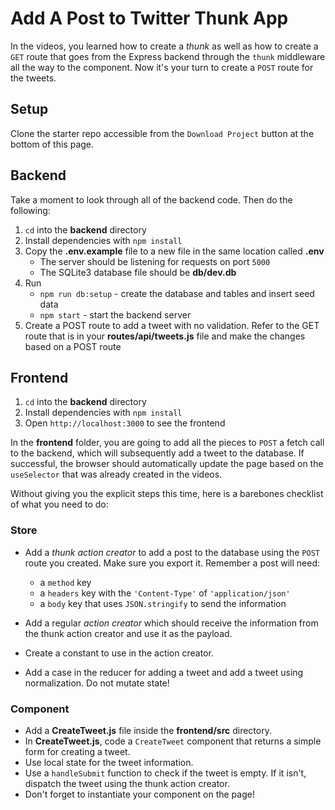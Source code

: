 # Add A Post to Twitter Thunk App

In the videos, you learned how to create a _thunk_ as well as how to create a
`GET` route that goes from the Express backend through the `thunk`
middleware all the way to the component. Now it's your turn to create a `POST`
route for the tweets.

## Setup

Clone the starter repo accessible from the `Download Project` button at the
bottom of this page.

## Backend

Take a moment to look through all of the backend code. Then do the following:

1. `cd` into the __backend__ directory
2. Install dependencies with `npm install`
3. Copy the **.env.example** file to a new file in the same location called
   **.env**
   * The server should be listening for requests on port `5000`
   * The SQLite3 database file should be **db/dev.db**
4. Run
   * `npm run db:setup` - create the database and tables and insert seed data
   * `npm start` - start the backend server
5. Create a POST route to add a tweet with no validation. Refer to the GET route
   that is in your __routes/api/tweets.js__ file and make the changes based on a
   POST route

## Frontend

1. `cd` into the __backend__ directory
2. Install dependencies with `npm install`
3. Open `http://localhost:3000` to see the frontend

In the __frontend__ folder, you are going to add all the pieces to `POST` a
fetch call to the backend, which will subsequently add a tweet to the database.
If successful, the browser should automatically update the page based on the
`useSelector` that was already created in the videos.

Without giving you the explicit steps this time, here is a barebones checklist
of what you need to do:

### Store

- Add a _thunk action creator_ to add a post to the database using the `POST`
  route you created. Make sure you export it.
  Remember a post will need:

  - a `method` key
  - a `headers` key with the `'Content-Type'` of `'application/json'`
  - a `body` key that uses `JSON.stringify` to send the information

- Add a regular _action creator_ which should receive the information from the
  thunk action creator and use it as the payload.

- Create a constant to use in the action creator.

- Add a case in the reducer for adding a tweet and add a tweet using
  normalization. Do not mutate state!

### Component

- Add a __CreateTweet.js__ file inside the __frontend/src__ directory.
- In __CreateTweet.js__, code a `CreateTweet` component that returns a simple
  form for creating a tweet.
- Use local state for the tweet information.
- Use a `handleSubmit` function to check if the tweet is empty. If it isn't,
  dispatch the tweet using the thunk action creator.
- Don't forget to instantiate your component on the page!